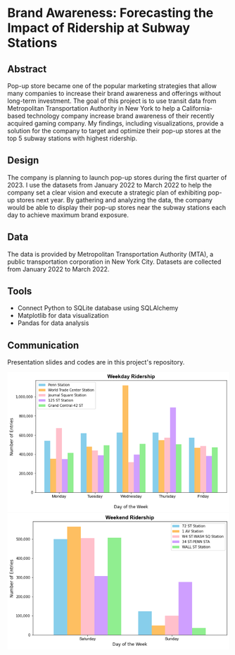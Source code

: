 # Brand Awareness: Forecasting the Impact of Ridership at Subway Stations

## Abstract

Pop-up store became one of the popular marketing strategies that allow many companies to increase their brand awareness and offerings without long-term investment. The goal of this project is to use transit data from Metropolitan Transportation Authority in New York to help a California-based technology company increase brand awareness of their recently acquired gaming company. My findings, including visualizations, provide a solution for the company to target and optimize their pop-up stores at the top 5 subway stations with highest ridership.

## Design

The company is planning to launch pop-up stores during the first quarter of 2023. I use the datasets from January 2022 to March 2022 to help the company set a clear vision and execute a strategic plan of exhibiting pop-up stores next year. By gathering and analyzing the data, the company would be able to display their pop-up stores near the subway stations each day to achieve maximum brand exposure. 

## Data

The data is provided by Metropolitan Transportation Authority (MTA), a public transportation corporation in New York City. Datasets are collected from January 2022 to March 2022.

## Tools

- Connect Python to SQLite database using SQLAlchemy
- Matplotlib for data visualization
- Pandas for data analysis 

## Communication

Presentation slides and codes are in this project's repository.

![Weekday_Ridership.png](Weekday_Ridership.png)
![Weekend_Ridership.png](Weekend_Ridership.png)




